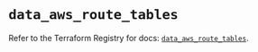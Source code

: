 # `data_aws_route_tables`

Refer to the Terraform Registry for docs: [`data_aws_route_tables`](https://registry.terraform.io/providers/hashicorp/aws/6.13.0/docs/data-sources/route_tables).
